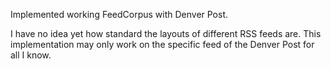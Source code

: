 Implemented working FeedCorpus with Denver Post.

I have no idea yet how standard the layouts of different RSS feeds are. This implementation may
only work on the specific feed of the Denver Post for all I know.
